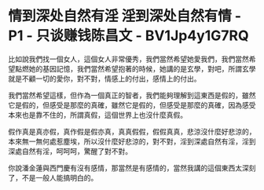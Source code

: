 # 情到深处自然有淫 淫到深处自然有情 - P1 - 只谈赚钱陈昌文 - BV1Jp4y1G7RQ

比如說我們找一個女人，這個女人非常優秀，我們當然希望她愛我們，我們當然希望點燃她的基因記憶，我們當然希望抱著的時候，她講的是玄學，對吧，所謂玄學就是不顧一切的愛你，對不對，情感上的付出，感情上的付出。

我們當然希望這樣，但作為一個真正的智者，我們能夠理解到這東西是假的，雖然它是假的，但感受是那麼的真確，雖然它是假的，但感受是那麼的真確，因為感受本來也是靠不住的，所謂真假，這個世界上也沒什麼真假。

假作真是真亦假，真作假是假亦真，真真假假，假假真真，悲涼沒什麼好悲涼的，本來無一無何處惹塵埃，所以沒什麼好悲涼的，對不對，淫到深處自然有淫，淫到深處自然有淫，呵呵呵，驚醒了對不對。

你說潘金蓮與西門慶有沒有感情，那當然是有感情的，當然我講的這個東西太深刻了，不是一般人能搞明白的。